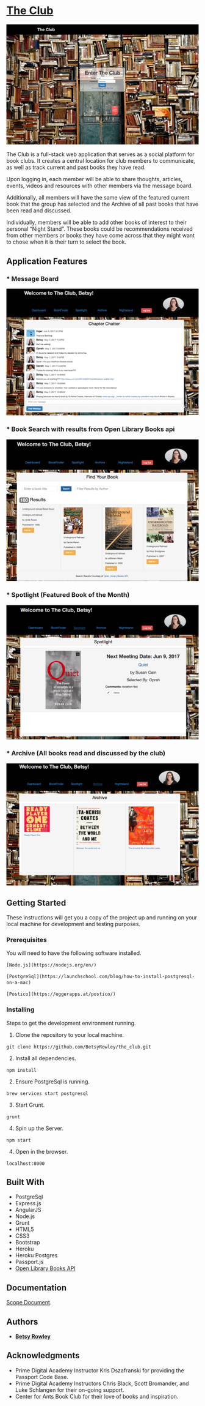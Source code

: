 # [The Club](https://the-club.herokuapp.com)

![Login](screenshots/ClubLogin.png)

The Club is a full-stack web application that serves as a social platform for book clubs. It creates a central location for club members to communicate, as well as track current and past books they have read.

Upon logging in, each member will be able to share thoughts, articles, events, videos and resources with other members via the message board.

Additionally, all members will have the same view of the featured current book that the group has selected and the Archive of all past books that have been read and discussed.

Individually, members will be able to add other books of interest to their personal “Night Stand”. These books could be recommendations received from other members or books they have come across that they might want to chose when it is their turn to select the book.

## Application Features

### * Message Board

![Message Board](screenshots/MessageBoard.png)

### * Book Search with results from Open Library Books api

![Book Finder](screenshots/BookFinder.png)

### * Spotlight (Featured Book of the Month)

![Spotlight](screenshots/Spotlight.png)

### * Archive (All books read and discussed by the club)

![Archive](screenshots/Archive.png)


## Getting Started

These instructions will get you a copy of the project up and running on your local machine for development and testing purposes.

### Prerequisites

You will need to have the following software installed.

```
[Node.js](https://nodejs.org/en/)
```

```
[PostgreSql](https://launchschool.com/blog/how-to-install-postgresql-on-a-mac)
```

```
[Postico](https://eggerapps.at/postico/)
```

### Installing

Steps to get the development environment running.

1. Clone the repository to your local machine.

```
git clone https://github.com/BetsyRowley/the_club.git
```

2. Install all dependencies.

```
npm install
```

2. Ensure PostgreSql is running.

```
brew services start postgresql
```

3. Start Grunt.

```
grunt
```

4. Spin up the Server.

```
npm start
```

4. Open in the browser.

```
localhost:8000
```

## Built With

* PostgreSql
* Express.js
* AngularJS
* Node.js
* Grunt
* HTML5
* CSS3
* Bootstrap
* Heroku
* Heroku Postgres
* Passport.js
* [Open Library Books API](https://openlibrary.org/dev/docs/api/books)

## Documentation

[Scope Document](https://docs.google.com/document/d/1ak0J5unG9HHWWuefwKQ6NKXOXi7Oth97aYg4_sPRnNc/edit?usp=sharing).

## Authors

* [**Betsy Rowley**](https://github.com/BetsyRowley)

## Acknowledgments

* Prime Digital Academy Instructor Kris Dszafranski for providing the Passport Code Base.
* Prime Digital Academy Instructors Chris Black, Scott Bromander, and Luke Schlangen for their on-going support.
* Center for Ants Book Club for their love of books and inspiration.
